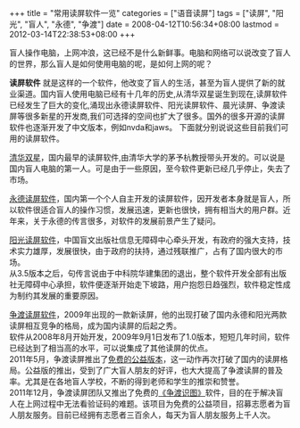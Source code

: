 +++
title = "常用读屏软件一览"
categories = ["语音读屏"]
tags = ["读屏", "阳光", "盲人", "永德", "争渡"]
date = 2008-04-12T10:56:34+08:00
lastmod = 2012-03-14T22:38:53+08:00
+++



盲人操作电脑，上网冲浪，这已经不是什么新鲜事。电脑和网络可以说改变了盲人的世界，那么盲人是如何使用电脑的呢，是如何上网的呢？

__读屏软件__ 就是这样的一个软件，他改变了盲人的生活，甚至为盲人提供了新的就业渠道。国内盲人使用电脑已经有十几年的历史,从清华双星诞生到现在,读屏软件已经发生了巨大的变化,涌现出永德读屏软件、阳光读屏软件、晨光读屏、争渡读屏等很多新星的开发商,我们可选择的空间也扩大了很多。国外的很多开源的读屏软件也逐渐开发了中文版本，例如nvda和jaws。
下面就分别说说这些目前我们可用的读屏软件。

<a href="http://qhqmx.com.cn" target="_blank">清华双星</a>，国内最早的读屏软件,由清华大学的茅予杭教授带头开发的。可以说是国内盲人电脑的第一人。可是由于一些原因，至今软件更新已经几乎停止，失去了市场。

<a href="http://www.wangyongde.com/" target="_blank">永德读屏软件</a>，国内第一个个人自主开发的读屏软件，因开发者本身就是盲人，所以软件很适合盲人的操作习惯，发展迅速，更新也很快，拥有相当大的用户群。近年来，关于永德的传言很多，对软件的发展前景产生了疑问。

<a href="http://www.cbph.org.cn" target="_blank">阳光读屏软件</a>，中国盲文出版社信息无障碍中心牵头开发，有政府的强大支持，技术实力雄厚，发展很快，由于政府的扶持，通过残联推广，占有了国内很大的市场。  
从3.5版本之后，句传言说由于中科院华建集团的退出，整个软件开发全部有出版社无障碍中心承担，软件便逐渐开始走下坡路，用户抱怨日趋强烈，软件稳定性成为制约其发展的重要原因。

<a href="http://www.zdsr.net/" target="_blank">争渡读屏软件</a>，2009年出现的一款新读屏，他的出现打破了国内永德和阳光两款读屏相互竞争的格局，成为国内读屏的后起之秀。  
软件从2008年8月开始开发，2009年9月1日发布了1.0版本，短短几年时间，软件已经达到了相当高的水平，可以说集成了其他读屏的优点。  
2011年5月，争渡读屏推出了<a href="http://www.zdsr.net/read/55.htm" target="_blank">免费的公益版本</a>，这一动作再次打破了国内的读屏格局。公益版的推出，受到了广大盲人朋友的好评，也大大提高了争渡读屏的普及率。尤其是在各地盲人学校，不断的得到老师和学生的推崇和赞誉。  
2011年12月，争渡读屏团队又推出了免费的<a href="http://www.zdsr.net/zdqst.htm" target="_blank">《争渡识图》</a>软件，目的在于解决盲人在上网过程中无法看验证码的难题。该项目为免费的公益项目，招募志愿者为盲人朋友服务。目前已经拥有志愿者三百余人，每天为盲人朋友服务上千人次。
